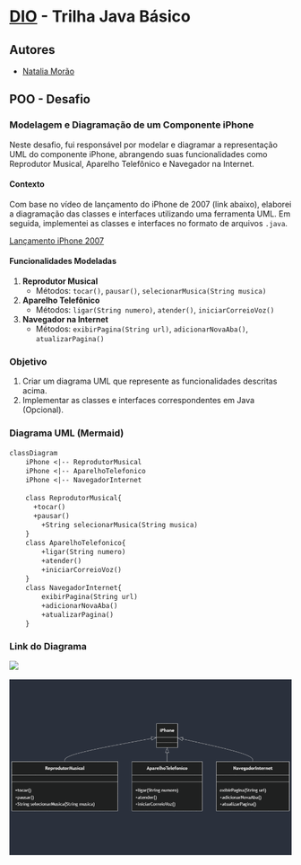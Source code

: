 # [DIO](www.dio.me) - Trilha Java Básico

## Autores
- [Natalia Morão](https://github.com/nataliamorao)

## POO - Desafio

### Modelagem e Diagramação de um Componente iPhone

Neste desafio, fui responsável por modelar e diagramar a representação UML do componente iPhone, abrangendo suas funcionalidades como Reprodutor Musical, Aparelho Telefônico e Navegador na Internet.

#### Contexto
Com base no vídeo de lançamento do iPhone de 2007 (link abaixo), elaborei a diagramação das classes e interfaces utilizando uma ferramenta UML. Em seguida, implementei as classes e interfaces no formato de arquivos `.java`.

[Lançamento iPhone 2007](https://www.youtube.com/watch?v=9ou608QQRq8)

#### Funcionalidades Modeladas
1. **Reprodutor Musical**
   - Métodos: `tocar()`, `pausar()`, `selecionarMusica(String musica)`
2. **Aparelho Telefônico**
   - Métodos: `ligar(String numero)`, `atender()`, `iniciarCorreioVoz()`
3. **Navegador na Internet**
   - Métodos: `exibirPagina(String url)`, `adicionarNovaAba()`, `atualizarPagina()`

### Objetivo
1. Criar um diagrama UML que represente as funcionalidades descritas acima.
2. Implementar as classes e interfaces correspondentes em Java (Opcional).

### Diagrama UML (Mermaid)
```mermaid
classDiagram
    iPhone <|-- ReprodutorMusical
    iPhone <|-- AparelhoTelefonico
    iPhone <|-- NavegadorInternet

    class ReprodutorMusical{
      +tocar()
      +pausar()
        +String selecionarMusica(String musica)     
    }
    class AparelhoTelefonico{
        +ligar(String numero)
        +atender()
        +iniciarCorreioVoz()
    }
    class NavegadorInternet{
        exibirPagina(String url)
        +adicionarNovaAba()
        +atualizarPagina()
    }
```

### Link do Diagrama


[![](https://mermaid.ink/img/pako:eNplksFugzAMhl8F5dRq7QugXartssOqap12mLi4xAVrwUYmqbZ2ffelQBkILsHOn_-z41xMLhZNanIHTfNMUChUGSfxo10pjMnj73qdvGGtYoMXfQ0N5eDmkk0Niq6Ud3R4FKZc5potnLAAK_rCHpXRZ9yJWvqccul2k-TBSw66WA5xDaEZJ2Jq75W4SJrIz0kYepNFn6_aaNlqu1PXMXte_mXk7aiItN6JQ4UqYzR4ZIvTcih6EOiTqCLJh5zvuxPs7EZGVPymA-kOCuKhi6BuArbU9bqVE2wOsJhWFcDRGe4Wd75ZmdhABWTj3FteZnyJFWYmjb8W9CszGd90EIex_-HcpF4DroxKKEqTHsE1MQq1jZ33j2bI1sCfIv8xWrpNtH9mt-X6B0AzzCY?type=png)](https://mermaid.live/edit#pako:eNplksFugzAMhl8F5dRq7QugXartssOqap12mLi4xAVrwUYmqbZ2ffelQBkILsHOn_-z41xMLhZNanIHTfNMUChUGSfxo10pjMnj73qdvGGtYoMXfQ0N5eDmkk0Niq6Ud3R4FKZc5potnLAAK_rCHpXRZ9yJWvqccul2k-TBSw66WA5xDaEZJ2Jq75W4SJrIz0kYepNFn6_aaNlqu1PXMXte_mXk7aiItN6JQ4UqYzR4ZIvTcih6EOiTqCLJh5zvuxPs7EZGVPymA-kOCuKhi6BuArbU9bqVE2wOsJhWFcDRGe4Wd75ZmdhABWTj3FteZnyJFWYmjb8W9CszGd90EIex_-HcpF4DroxKKEqTHsE1MQq1jZ33j2bI1sCfIv8xWrpNtH9mt-X6B0AzzCY)

![Diagrama](image.png)

